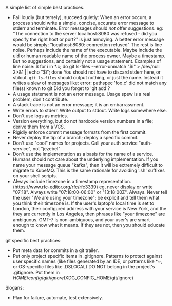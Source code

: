 
A simple list of simple best practices.

- Fail loudly (but tersely), succeed quietly:
	When an error occurs, a process should write a simple, concise, accurate error
	message to stderr and terminate.  Error messages should *not* offer suggestions.  eg:
		"The connection to the server localhost:8080 was refused - did you specify the right host or port?"
	is just annoying.  A better error message would be simply:
		"localhost:8080: connection refused"
	The rest is line noise.  Perhaps include the name of the executable.  Maybe include the
	uid or human readable name of the process owner.  Maybe a timestamp.  But no suggestions, and certainly
	not a usage statement.
	Examples of line noise:
	$ for i in *.c; do git ls-files --error-unmatch "$i" > /dev/null 2>&1 || echo "$i"; done
	You should not have to discard stderr here, or stdout.  `git ls-files`
	should output nothing, or just the name.  Instead it writes a slew of messages like:
		error: pathspec 'foo.c' did not match any file(s) known to git
		Did you forget to 'git add'?
- A usage statement is not an error message.  Usage spew is a real problem; don't contribute.
- A stack trace is not an error message; it is an embarrassment.
- Write errors to stderr.  Write output to stdout.  Write logs somewhere else.
- Don't use logs as metrics.
- Version everything, but do not hardcode version numbers in a file; derive them from a VCS.
- Rigidly enforce commit message formats from the first commit.
- Never deploy the tip of a branch; deploy a specific commit.
- Don't use "cool" names for projects. Call your auth service "auth-service", not "jezebel"
- Don't use the implementation as a basis for the name of a service.
	Humans should not care about the underlying implementation.  If you name your
	message queue "kafka", then it will be extremely difficult to migrate to KubeMQ.
	This is the same rationale for avoiding '.sh' suffixes on your shell scripts.
- Always include timezone in a timestamp representation.  (https://www.rfc-editor.org/rfc/rfc3339)
	eg, never display or write "07:18".  Always write "07:18:00-06:00" or "13:18:00Z".  Always.
	Never tell the user "We are using your timezone"; be explicit and tell them what you think
	their timezone is.  If the user's laptop's local time is set to London, their configured address
	with your service is New York, and the they are currently in Los Angeles, then phrases like
	"your timezone" are ambiguous.  GMT-7 is non-ambiguous, and your user's are smart enough to
	know what it means.  If they are not, then you should educate them.

git specific best practices:
- Put meta data for commits in a git trailer.
- Put only project specific items in .gitignore.  Patterns to protect against user specific names
	(like files generated by an IDE, or patterns like *~, or OS-specific files like .DSLOCAL)  DO NOT
	belong in the project's .gitignore.  Put them in $HOME/config/git/ignore ($XDG_CONFIG_HOME/git/ignore)

Slogans:
- Plan for failure, automate, test extensively.
